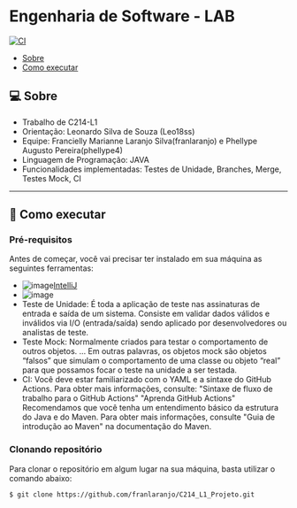 # Engenharia de Software - LAB
[![CI](https://github.com/franlaranjo/C214_L1_Projeto/actions/workflows/dev.yml/badge.svg)](https://github.com/franlaranjo/C214_L1_Projeto/actions/workflows/dev.yml)

- [Sobre](#-sobre)
- [Como executar](#-como-executar)


## 💻 Sobre

- Trabalho de C214-L1
- Orientação: Leonardo Silva de Souza (Leo18ss)
- Equipe: Francielly Marianne Laranjo Silva(franlaranjo) e Phellype Augusto Pereira(phellype4)
- Linguagem de Programação: JAVA
- Funcionalidades implementadas: Testes de Unidade, Branches, Merge, Testes Mock, CI
---

## 🚀 Como executar

### Pré-requisitos

Antes de começar, você vai precisar ter instalado em sua máquina as seguintes ferramentas:

- ![image](https://user-images.githubusercontent.com/88806125/140592474-17aef3f4-2b7b-4793-88cd-1a4d8ee8440b.png)[IntelliJ](https://www.jetbrains.com/pt-br/idea/download/#section=windows)
- ![image](https://user-images.githubusercontent.com/88806125/140592458-f4d8fce9-fc35-4647-8eb0-a204418f6c0f.png)
- Teste de Unidade: É toda a aplicação de teste nas assinaturas de entrada e saída de um sistema. Consiste em validar dados válidos e inválidos via I/O (entrada/saída) sendo aplicado por desenvolvedores ou analistas de teste.
- Teste Mock: Normalmente criados para testar o comportamento de outros objetos. ... Em outras palavras, os objetos mock são objetos “falsos” que simulam o comportamento de uma classe ou objeto “real” para que possamos focar o teste na unidade a ser testada.
- CI: Você deve estar familiarizado com o YAML e a sintaxe do GitHub Actions. Para obter mais informações, consulte:
"Sintaxe de fluxo de trabalho para o GitHub Actions"
"Aprenda GitHub Actions"
Recomendamos que você tenha um entendimento básico da estrutura do Java e do Maven. Para obter mais informações, consulte "Guia de introdução ao Maven" na documentação do Maven.


### Clonando repositório

Para clonar o repositório em algum lugar na sua máquina, basta utilizar o comando abaixo:
```bash
$ git clone https://github.com/franlaranjo/C214_L1_Projeto.git
```
